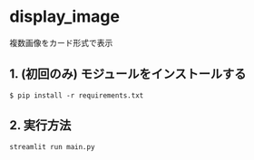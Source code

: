 # display_image
複数画像をカード形式で表示

## 1. (初回のみ) モジュールをインストールする
```
$ pip install -r requirements.txt
```

## 2. 実行方法
```
streamlit run main.py
```

